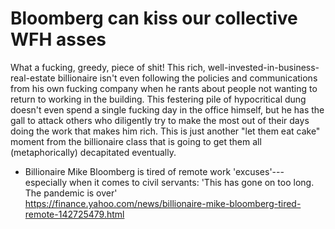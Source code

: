 # Bloomberg can kiss our collective WFH asses

What a fucking, greedy, piece of shit! This rich, well-invested-in-business-real-estate billionaire isn't even following the policies and communications from his own fucking company when he rants about people not wanting to return to working in the building. This festering pile of hypocritical dung doesn't even spend a single fucking day in the office himself, but he has the gall to attack others who diligently try to make the most out of their days doing the work that makes him rich. This is just another "let them eat cake" moment from the billionaire class that is going to get them all (metaphorically) decapitated eventually.

* Billionaire Mike Bloomberg is tired of remote work 'excuses'---especially when it comes to civil servants: 'This has gone on too long. The pandemic is over'  
  <https://finance.yahoo.com/news/billionaire-mike-bloomberg-tired-remote-142725479.html>
